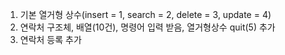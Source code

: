 1. 기본 열거형 상수(insert = 1, search = 2, delete = 3, update = 4)
2. 연락처 구조체, 배열(10건), 명령어 입력 받음, 열거형상수 quit(5) 추가
3. 연락처 등록 추가